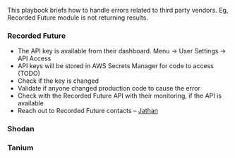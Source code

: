 This playbook briefs how to handle errors related to third party vendors. Eg, Recorded Future module is not returning results.
### Recorded Future
-	The API key is available from their dashboard. Menu -> User Settings -> API Access
  - API keys will be stored in AWS Secrets Manager for code to access (TODO)
  - Check if the key is changed
-	Validate if anyone changed production code to cause the error
- Check with the Recorded Future API with their monitoring, if the API is available
-	Reach out to Recorded Future contacts – [Jathan](mailto:jathan.anandham@recordedfuture.com)

### Shodan
### Tanium
